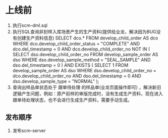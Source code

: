 # 上线前

1. 执行scm-dml.sql
2. 执行SQL查询非封样入库场景产生的生产资料(提供给业龙，解决因为BUG没有创建生产资料信息)
   SELECT
   dco.*
   FROM
   develop_child_order AS dco
   WHERE
   dco.develop_child_order_status = "COMPLETE"
   AND dco.del_timestamp = 0
   AND dco.develop_child_order_no NOT IN ( SELECT dso.develop_child_order_no FROM develop_sample_order AS dso WHERE
   dso.develop_sample_method = "SEAL_SAMPLE" AND dso.del_timestamp = 0 )
   AND EXISTS ( SELECT 1 FROM develop_sample_order AS dso WHERE dso.develop_child_order_no = dco.develop_child_order_no
   AND dso.del_timestamp = 0 AND dso.develop_sample_type = "NORMAL" );
3. 查询出样品单状态处于 跟单待处理 的样品单(业龙页面操作即可)
   ，解决新旧逻辑产生问题，例如：原产前样的审版完成时，没有生成生产资料，现在进入跟单待处理状态，也不会进行生成生产资料，需要手动生成。

## 发布顺序

1. 发布scm-server







